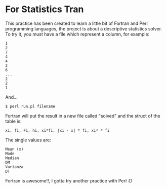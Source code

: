 # For Statistics Tran

This practice has been created to learn a little bit of Fortran and Perl programming languages, the project is about a descriptive statistics solver.
To try it, you must have a file which represent a column, for example:

```
1
2
7
4
4
2
6
...
2
2
1
```

And...
```console
$ perl run.pl filename
```

Fortran will put the result in a new file called "solved" and the struct of the table is:
```
xi, fi, Fi, hi, xi*fi, |xi - x| * fi, xi² * fi
```
The single values are:
```
Mean (x)
Mode
Median
DM
Varianza
DT
```

Fortran is awesome!!, I gotta try another practice with Perl :D
